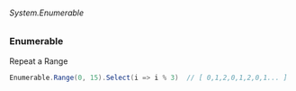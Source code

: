 ###### System.Enumerable
### Enumerable

Repeat a Range
``` csharp
Enumerable.Range(0, 15).Select(i => i % 3)  // [ 0,1,2,0,1,2,0,1... ]
```

